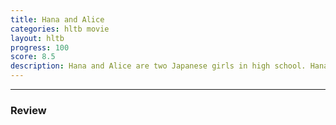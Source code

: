 ```yaml
---
title: Hana and Alice
categories: hltb movie
layout: hltb
progress: 100
score: 8.5
description: Hana and Alice are two Japanese girls in high school. Hana fabricates and maintains an elaborate lie while Alice seeks to find a firm foothold in her new job as a model, and both struggle coming to terms with the maturity expected of them in high school.
---
```

<hr>

### Review


